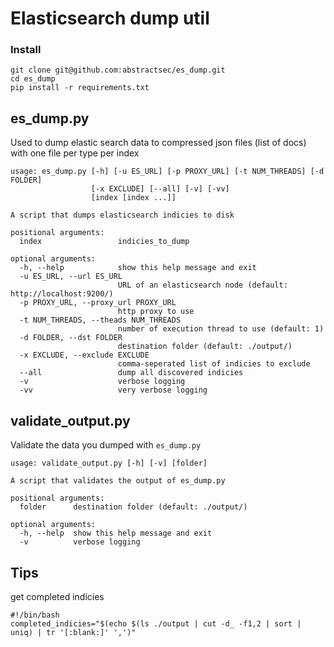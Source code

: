 # Elasticsearch dump util

### Install
```
git clone git@github.com:abstractsec/es_dump.git
cd es_dump
pip install -r requirements.txt
```

## es_dump.py
Used to dump elastic search data to compressed json files (list of docs) with one file per type per index
```
usage: es_dump.py [-h] [-u ES_URL] [-p PROXY_URL] [-t NUM_THREADS] [-d FOLDER]
                  [-x EXCLUDE] [--all] [-v] [-vv]
                  [index [index ...]]

A script that dumps elasticsearch indicies to disk

positional arguments:
  index                 indicies_to_dump

optional arguments:
  -h, --help            show this help message and exit
  -u ES_URL, --url ES_URL
                        URL of an elasticsearch node (default: http://localhost:9200/)
  -p PROXY_URL, --proxy_url PROXY_URL
                        http proxy to use
  -t NUM_THREADS, --theads NUM_THREADS
                        number of execution thread to use (default: 1)
  -d FOLDER, --dst FOLDER
                        destination folder (default: ./output/)
  -x EXCLUDE, --exclude EXCLUDE
                        comma-seperated list of indicies to exclude
  --all                 dump all discovered indicies
  -v                    verbose logging
  -vv                   very verbose logging
```

## validate_output.py
Validate the data you dumped with `es_dump.py`
```
usage: validate_output.py [-h] [-v] [folder]

A script that validates the output of es_dump.py

positional arguments:
  folder      destination folder (default: ./output/)

optional arguments:
  -h, --help  show this help message and exit
  -v          verbose logging
```

## Tips
get completed indicies 
```
#!/bin/bash
completed_indicies="$(echo $(ls ./output | cut -d_ -f1,2 | sort | uniq) | tr '[:blank:]' ',')"
```
